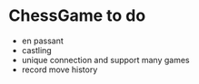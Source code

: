 # ChessGame to do

* en passant
* castling
* unique connection and support many games
* record move history
